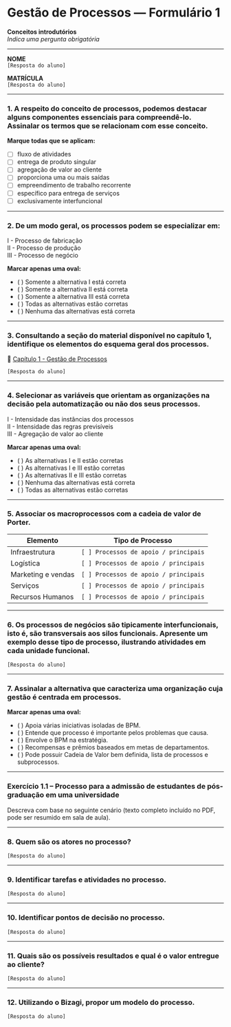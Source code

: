 # Gestão de Processos — Formulário 1

**Conceitos introdutórios**  
*Indica uma pergunta obrigatória*

---

**NOME**  
`[Resposta do aluno]`

**MATRÍCULA**  
`[Resposta do aluno]`

---

### 1. A respeito do conceito de processos, podemos destacar alguns componentes essenciais para compreendê-lo. Assinalar os termos que se relacionam com esse conceito.

**Marque todas que se aplicam:**

- [ ] fluxo de atividades  
- [ ] entrega de produto singular  
- [ ] agregação de valor ao cliente  
- [ ] proporciona uma ou mais saídas  
- [ ] empreendimento de trabalho recorrente  
- [ ] específico para entrega de serviços  
- [ ] exclusivamente interfuncional

---

### 2. De um modo geral, os processos podem se especializar em:

I - Processo de fabricação  
II - Processo de produção  
III - Processo de negócio

**Marcar apenas uma oval:**

- ( ) Somente a alternativa I está correta  
- ( ) Somente a alternativa II está correta  
- ( ) Somente a alternativa III está correta  
- ( ) Todas as alternativas estão corretas  
- ( ) Nenhuma das alternativas está correta

---

### 3. Consultando a seção do material disponível no capítulo 1, identifique os elementos do esquema geral dos processos.  
📖 [Capítulo 1 - Gestão de Processos](https://github.com/claytonjasilva/claytonjasilva.github.io/blob/main/gestao_processos_aulas/gestao_processos_cap1.md)

`[Resposta do aluno]`

---

### 4. Selecionar as variáveis que orientam as organizações na decisão pela automatização ou não dos seus processos.

I - Intensidade das instâncias dos processos  
II - Intensidade das regras previsíveis  
III - Agregação de valor ao cliente

**Marcar apenas uma oval:**

- ( ) As alternativas I e II estão corretas  
- ( ) As alternativas I e III estão corretas  
- ( ) As alternativas II e III estão corretas  
- ( ) Nenhuma das alternativas está correta  
- ( ) Todas as alternativas estão corretas

---

### 5. Associar os macroprocessos com a cadeia de valor de Porter.

| Elemento                        | Tipo de Processo           |
|--------------------------------|----------------------------|
| Infraestrutura                 | `[ ] Processos de apoio / principais` |
| Logística                      | `[ ] Processos de apoio / principais` |
| Marketing e vendas             | `[ ] Processos de apoio / principais` |
| Serviços                       | `[ ] Processos de apoio / principais` |
| Recursos Humanos               | `[ ] Processos de apoio / principais` |

---

### 6. Os processos de negócios são tipicamente interfuncionais, isto é, são transversais aos silos funcionais. Apresente um exemplo desse tipo de processo, ilustrando atividades em cada unidade funcional.

`[Resposta do aluno]`

---

### 7. Assinalar a alternativa que caracteriza uma organização cuja gestão é centrada em processos.

**Marcar apenas uma oval:**

- ( ) Apoia várias iniciativas isoladas de BPM.  
- ( ) Entende que processo é importante pelos problemas que causa.  
- ( ) Envolve o BPM na estratégia.  
- ( ) Recompensas e prêmios baseados em metas de departamentos.  
- ( ) Pode possuir Cadeia de Valor bem definida, lista de processos e subprocessos.

---

### Exercício 1.1 – Processo para a admissão de estudantes de pós-graduação em uma universidade

Descreva com base no seguinte cenário (texto completo incluído no PDF, pode ser resumido em sala de aula).

---

### 8. Quem são os atores no processo?

`[Resposta do aluno]`

---

### 9. Identificar tarefas e atividades no processo.

`[Resposta do aluno]`

---

### 10. Identificar pontos de decisão no processo.

`[Resposta do aluno]`

---

### 11. Quais são os possíveis resultados e qual é o valor entregue ao cliente?

`[Resposta do aluno]`

---

### 12. Utilizando o Bizagi, propor um modelo do processo.

`[Resposta do aluno]`
